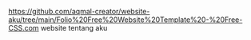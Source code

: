 https://github.com/aqmal-creator/website-aku/tree/main/Folio%20Free%20Website%20Template%20-%20Free-CSS.com
website tentang aku
